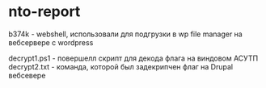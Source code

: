 # nto-report

b374k - webshell, использовали для подгрузки в wp file manager на вебсервере с wordpress

decrypt1.ps1 - повершелл скрипт для декода флага на виндовом АСУТП
decrypt2.txt - команда, которой был задекрипчен флаг на Drupal вебсевере
